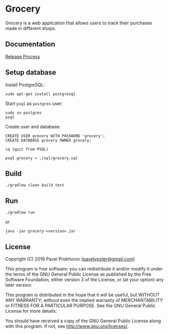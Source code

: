 # Grocery

Grocery is a web application that allows users to track their purchases made in different shops.

## Documentation

[Release Process](doc/release-process.md)

## Setup database

Install PostgreSQL:

```
sudo apt-get install postgresql
```

Start `psql` as `postgres` user:

```
sudo su postgres
psql
```

Create user and database:

```
CREATE USER grocery WITH PASSWORD 'grocery';
CREATE DATABASE grocery OWNER grocery;

\q (quit from PSQL)

psql grocery < ./sql/grocery.sql
```

## Build

```
./gradlew clean build test
```

## Run

```
./gradlew run
```

or

```
java -jar grocery-<version>.jar
```

## License

Copyright (C) 2016 Pavel Prokhorov (pavelvpster@gmail.com)


This program is free software: you can redistribute it and/or modify
it under the terms of the GNU General Public License as published by
the Free Software Foundation, either version 3 of the License, or
(at your option) any later version.

This program is distributed in the hope that it will be useful,
but WITHOUT ANY WARRANTY; without even the implied warranty of
MERCHANTABILITY or FITNESS FOR A PARTICULAR PURPOSE.  See the
GNU General Public License for more details.

You should have received a copy of the GNU General Public License
along with this program.  If not, see <http://www.gnu.org/licenses/>.
